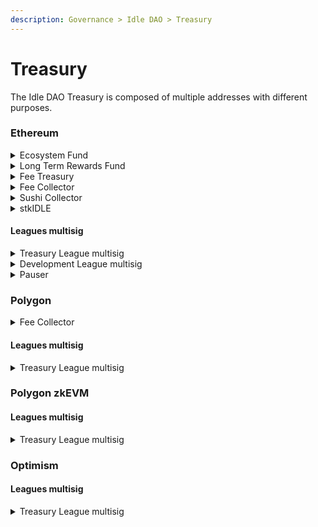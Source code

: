 ```yaml
---
description: Governance > Idle DAO > Treasury
---
```


# Treasury

The Idle DAO Treasury is composed of multiple addresses with different purposes.

### Ethereum

<details>

<summary>Ecosystem Fund</summary>

Address: [`0xb0aa1f98523ec15932dd5faac5d86e57115571c7`](https://etherscan.io/address/0xb0aa1f98523ec15932dd5faac5d86e57115571c7)

Owner: Timelock (DAO Governance)

Description: address with 15% of the total $IDLE supply to fund Idle DAO and community operations and grants.

</details>

<details>

<summary>Long Term Rewards Fund</summary>

Address: [`0x107a369bc066c77ff061c7d2420618a6ce31b925`](https://etherscan.io/address/0x107a369bc066c77ff061c7d2420618a6ce31b925)

Owner: Timelock (DAO Governance)

Description: address with 20% of the total $IDLE supply to reward long-term ecosystem actors and liquidity providers.

</details>

<details>

<summary>Fee Treasury</summary>

Address: [`0x69a62c24f16d4914a48919613e8ee330641bcb94`](https://etherscan.io/address/0x69a62c24f16d4914a48919613e8ee330641bcb94)

Owner: Timelock (DAO Governance)

Description: address collecting 20% of the protocol fees generated from the BY strategy.

</details>

<details>

<summary>Fee Collector</summary>

Address: [`0xBecC659Bfc6EDcA552fa1A67451cC6b38a0108E4`](https://etherscan.io/address/0xbecc659bfc6edca552fa1a67451cc6b38a0108e4)

Owner: Timelock (DAO Governance)

Description: address collecting fees coming from Idle strategies on Ethereum.

</details>

<details>

<summary>Sushi Collector</summary>

Address: [`0x076ff8e6402b02855ff82119b53e59bbdd67f0ee`](https://etherscan.io/address/0x076ff8e6402b02855ff82119b53e59bbdd67f0ee)

Owner: Timelock (DAO Governance)

Description: address collecting $SUSHI rewards from the [Onsen Program](https://docs.sushi.com/products/yield-farming/what-is-onsen) and trading fees from the IDLE/ETH Sushiswap pool. It has been used to manage the Idle [LP Staking](https://docs.idle.finance/other/archive/sushiswap-lp-staking) program.

</details>

<details>

<summary>stkIDLE</summary>

Address: [`0xb08696Efcf019A6128ED96067b55dD7D0aB23CE4`](https://etherscan.io/address/0xb08696efcf019a6128ed96067b55dd7d0ab23ce4)

Owner: Leagues members (3 signatures out of 5)

Description: multisig wallet used to cast stkIDLE on-chain voting preferences.

</details>

#### Leagues multisig

<details>

<summary>Treasury League multisig</summary>

Address: [`0xFb3bD022D5DAcF95eE28a6B07825D4Ff9C5b3814`](https://etherscan.io/address/0xFb3bD022D5DAcF95eE28a6B07825D4Ff9C5b3814)&#x20;

Owner: Leagues members and advisors (3 signatures out of 6)

Description: multisig wallet owning liquidity to fund Leagues contributors' rewards and operational expenses on Ethereum. Used to collect fees of strategies in beta on the chain.

</details>

<details>

<summary>Development League multisig</summary>

Address: [`0xe8eA8bAE250028a8709A3841E0Ae1a44820d677b`](https://etherscan.io/address/0xe8eA8bAE250028a8709A3841E0Ae1a44820d677b)

Owner: Leagues members (2 signatures out of 4)

Description: multisig wallet used for daily operations.

</details>

<details>

<summary>Pauser</summary>

Address: [`0xBaeCba470C229984b75BC860EFe8e97AE082Bb9f`](https://etherscan.io/address/0xBaeCba470C229984b75BC860EFe8e97AE082Bb9f)

Owner: Leagues members and Hypernative team (2 signatures out of 4)

Description: multisig wallet used for emergency pauses on the protocols.

</details>

### Polygon

<details>

<summary>Fee Collector</summary>

Address: [`0x1d60E17723f8Ca1F76F09126242AcD37a278b514`](https://polygonscan.com/address/0x1d60E17723f8Ca1F76F09126242AcD37a278b514)

Owner: Leagues members

Description: wallet owning the fees coming from Idle strategies on Polygon

</details>

#### Leagues multisig

<details>

<summary>Treasury League multisig</summary>

Address: [`0x61A944Ca131Ab78B23c8449e0A2eF935981D5cF6`](https://polygonscan.com/address/0x61A944Ca131Ab78B23c8449e0A2eF935981D5cF6)

Owner: Leagues members (3 signatures out of 5)

Description: wallet owning liquidity to fund Leagues contributors' rewards and operational expenses on Polygon.

</details>

### Polygon zkEVM

#### Leagues multisig

<details>

<summary>Treasury League multisig</summary>

Address: [`0x13854835c508FC79C3E5C5Abf7afa54b4CcC1Fdf`](https://zkevm.polygonscan.com/address/0x13854835c508FC79C3E5C5Abf7afa54b4CcC1Fdf)

Owner: Leagues members (3 signatures out of 5)

Description: wallet owning liquidity to fund operational expenses on Polygon. It is also used to collect the fees from the strategies deployed on the chain.&#x20;

</details>

### Optimism

#### Leagues multisig

<details>

<summary>Treasury League multisig</summary>

Address: [`0xFDbB4d606C199F091143BD604C85c191a526fbd0`](https://optimistic.etherscan.io/address/0xFDbB4d606C199F091143BD604C85c191a526fbd0)

Owner: Leagues members (3 signatures out of 5)

Description: wallet owning liquidity to fund operational expenses on Optimism. It is also used to distribute OP rewards from the Optimism grant and collect the fees from the strategies deployed on the chain.&#x20;

</details>
